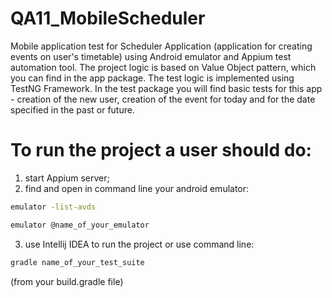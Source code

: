 # QA11_MobileScheduler
Mobile application test for Scheduler Application (application for creating events on user's timetable) using Android emulator and Appium test automation tool. 
The project logic is based on Value Object pattern, which you can find in the app package.
The test logic is implemented using TestNG Framework.
In the test package you will find basic tests for this app - creation of the new user, creation of the event for today and for the date specified in the past or future.

# To run the project a user should do:
1. start Appium server;
2. find and open in command line your android emulator:
```bash
emulator -list-avds
```
```bash
emulator @name_of_your_emulator
```
3. use Intellij IDEA to run the project or use command line:
```bash
gradle name_of_your_test_suite
```
(from your build.gradle file) 
